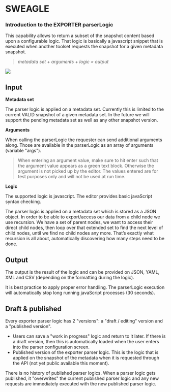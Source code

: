 # SWEAGLE 
### Introduction to the EXPORTER parserLogic

This capability allows to return a subset of the snapshot content based upon a configurable logic. That logic is basically a javascript snippet that is executed when another toolset requests the snapshot for a given metadata snapshot.
>*metadata set + arguments + logic = output*


![](https://s3-us-west-2.amazonaws.com/media.forumbee.com/i/dc7ff87f-2314-456e-b03c-796b483d3861/h/547.png)


## Input
**Metadata set**

The parser logic is applied on a metadata set. Currently this is limited to the current VALID snapshot of a given metadata set. In the future we will support the pending metadata set as well as any other snapshot version.

**Arguments**

When calling the parserLogic the requester can send additional arguments along. Those are available in the parserLogic as an array of arguments (variable "args").

> When entering an argument value, make sure to hit enter such that the argument value appears as a green text block. Otherwise the argument is not picked up by the editor. The values entered are for test purposes only and will not be used at run time.

**Logic**

The supported logic is javascript. The editor provides basic javaScript syntax checking.

The parser logic is applied on a metadata set which is stored as a JSON object. In order to be able to export/access our data from a child node we use recursion. We have a set of parent nodes, we want to access their direct child nodes, then loop over that extended set to find the next level of child nodes, until we find no child nodes any more. That’s exactly what recursion is all about, automatically discovering how many steps need to be done.

## Output

The output is the result of the logic and can be provided on JSON, YAML, XML and CSV (depending on the formatting during the logic).

It is best practice to apply proper error handling. The parserLogic execution will automatically stop long running javaScript processes (30 seconds).

## Draft & published

Every exporter parser logic has 2 "versions": a "draft / editing" version and a "published version".
+ Users can save a "work in progress" logic and return to it later. If there is a draft version, then this is automatically loaded when the user enters into the parser configuration screen.
+ Published version of the exporter parser logic. This is the logic that is applied on the snapshot of the metadata when it is requested through the API (not yet public available this moment).

There is no history of published parser logics. When a parser logic gets published, it "overwrites" the current published parser logic and any new requests are immediately executed with the new published parser logic.